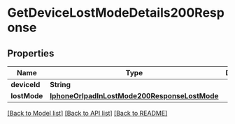 # GetDeviceLostModeDetails200Response

## Properties
Name | Type | Description | Notes
------------ | ------------- | ------------- | -------------
**deviceId** | **String** |  | [optional] 
**lostMode** | [**IphoneOrIpadInLostMode200ResponseLostMode**](IphoneOrIpadInLostMode200ResponseLostMode.md) |  | [optional] 

[[Back to Model list]](../README.md#documentation-for-models) [[Back to API list]](../README.md#documentation-for-api-endpoints) [[Back to README]](../README.md)


